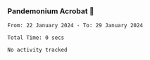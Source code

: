 ### Pandemonium Acrobat 🤸

<!--START_SECTION:waka-->

```all_time
From: 22 January 2024 - To: 29 January 2024

Total Time: 0 secs

No activity tracked
```

<!--END_SECTION:waka-->
